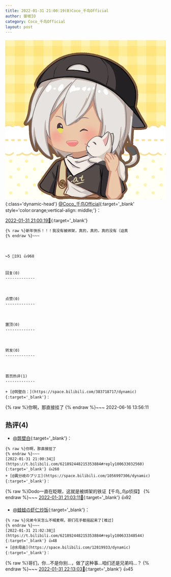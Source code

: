 ```yaml
---
title: 2022-01-31 21:00:19(0)Coco_千鸟Official
author: 御坂IO
category: Coco_千鸟Official
layout: post
---
```


![img](/images/85e485bc0dbd0cde4d15f24d7cffe9704618ad10.jpg){:class='dynamic-head'}
[@Coco_千鸟Official](https://space.bilibili.com/1891728206/dynamic){:target='_blank' style='color:orange;vertical-align: middle;'}：

[2022-01-31 21:00:19🔗](https://t.bilibili.com/621892448215353884){:target='_blank'}

~~~
{% raw %}新年快乐！！！我没有被绑架，真的，真的，真的没有（迫真
{% endraw %}~~~



↪️5 💬191 👍968


回复(0)
-------------



点赞(0)
-------------



置顶(0)
-------------



转发(0)
-------------



首页热评(1)
-------------

+ [@筑壁白：](https://space.bilibili.com/383718717/dynamic){:target='_blank'}：
~~~
{% raw %}你啊，那直接挂了
{% endraw %}~~~
2022-06-16 13:56:11


热评(4)
-------------

+ [@筑壁白](https://space.bilibili.com/383718717/dynamic){:target='_blank'}：
~~~
{% raw %}你啊，那直接挂了
{% endraw %}~~~
[2022-01-31 21:00:34🔗](https://t.bilibili.com/621892448215353884#reply100633032560){:target='_blank'} 👍260
+ [@異分岐のプリエ](https://space.bilibili.com/1056997306/dynamic){:target='_blank'}：
~~~
{% raw %}Dodo一直在眨眼，这就是被绑架的铁证【千鸟_鸟p侦探】
{% endraw %}~~~
[2022-01-31 21:03:11🔗](https://t.bilibili.com/621892448215353884#reply100633460816){:target='_blank'} 👍92
+ [@蛙蛙の虾仁炒饭](https://space.bilibili.com/8160290/dynamic){:target='_blank'}：
~~~
{% raw %}兄弟今天怎么不喊麦啊，哥们花手都摇起来了[难过]
{% endraw %}~~~
[2022-01-31 21:02:38🔗](https://t.bilibili.com/621892448215353884#reply100633348544){:target='_blank'} 👍48
+ [@水母盐](https://space.bilibili.com/12819933/dynamic){:target='_blank'}：
~~~
{% raw %}哥们，你...不是你别...，做了这种事...咱们还是兄弟吗...？
{% endraw %}~~~
[2022-01-31 22:13:03🔗](https://t.bilibili.com/621892448215353884#reply100641864576){:target='_blank'} 👍45


